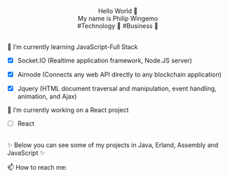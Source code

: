 
  <!-- Hi there! Feel free to make this your own but don't use my data -->
<div align="center">Hello World 👋<br> My name is Philip Wingemo<br> #Technology 🐠 #Business 🐳
  <br>
  <br>

</div>

🌱 I’m currently learning JavaScript-Full Stack

- [x] Socket.IO (Realtime application framework, Node.JS server)
- [x] Airnode (Connects any web API directly to any blockchain application)
- [x] Jquery (HTML document traversal and manipulation, event handling, animation, and Ajax)


🔭 I’m currently working on a React project
- [ ] React
<br>
✨ Below you can see some of my projects in Java, Erland, Assembly and JavaScript ✨


📫 How to reach me: 

<!--
**wingemo/wingemo** is a ✨ _special_ ✨ repository because its `README.md` (this file) appears on your GitHub profile.

Here are some ideas to get you started:

- 🔭 I’m currently working on ...
- 🌱 I’m currently learning ...
- 👯 I’m looking to collaborate on ...
- 🤔 I’m looking for help with ...
- 💬 Ask me about ...
- 📫 How to reach me: ...
- 😄 Pronouns: ...
- ⚡ Fun fact: ...
-->
